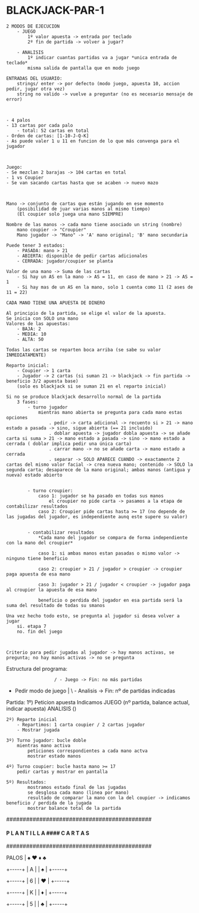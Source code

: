 # BLACKJACK-PAR-1

    2 MODOS DE EJECUCION
        - JUEGO
            1º valor apuesta -> entrada por teclado
            2º fin de partida -> volver a jugar?
            
        - ANALISIS
            1º indicar cuantas partidas va a jugar *unica entrada de teclado*
            misma salida de pantalla que en modo juego
            
    ENTRADAS DEL USUARIO:
        strings/ enter -> por defecto (modo juego, apuesta 10, accion pedir, jugar otra vez)
        string no valido -> vuelve a preguntar (no es necesario mensaje de error)
            
            
            
    - 4 palos 
    - 13 cartas por cada palo
        - total: 52 cartas en total
    - Orden de cartas: [1-10-J-Q-K]
    - As puede valer 1 u 11 en funcion de lo que más convenga para el jugador
    
    
    
    Juego:
    - Se mezclan 2 barajas -> 104 cartas en total
    - 1 vs Coupier
    - Se van sacando cartas hasta que se acaben -> nuevo mazo
    
    
    
    Mano -> conjunto de cartas que están jugando en ese momento
        (posibilidad de juar varias manos al mismo tiempo)
        (El coupier solo juega una mano SIEMPRE)
        
    Nombre de las manos -> cada mano tiene asociado un string (nombre)
        mano coupier -> "Croupier"
        Mano jugador -> "Mano" -> 'A' mano original; 'B' mano secundaria
        
    Puede tener 3 estados:
        - PASADA: mano > 21
        - ABIERTA: disponible de pedir cartas adicionales
        - CERRADA: jugador/coupier se planta
        
    Valor de una mano -> Suma de las cartas
        - Si hay un AS en la mano -> AS = 11, en caso de mano > 21 -> AS = 1
        - Si hay mas de un AS en la mano, solo 1 cuenta como 11 (2 ases de 11 = 22)
        
    CADA MANO TIENE UNA APUESTA DE DINERO
    
    Al principio de la partida, se elige el valor de la apuesta.
    Se inicia con SOLO una mano
    Valores de las apuestas:
        - BAJA: 2
        - MEDIA: 10
        - ALTA: 50
        
    Todas las cartas se reparten boca arriba (se sabe su valor INMEDIATAMENTE)
    
    Reparto inicial:
        - Coupier -> 1 carta
        - Jugador -> 2 cartas (si suman 21 -> blackjack -> fin partida -> beneficio 3/2 apuesta base)
        (solo es blackjack si se suman 21 en el reparto inicial)
        
    Si no se produce blackjack desarrollo normal de la partida
        3 fases:
            - turno jugador
                mientras mano abierta se pregunta para cada mano estas opciones
                    . pedir -> carta adicional -> recuento si > 21 -> mano estado a pasada -> sino, sigue abierta (== 21 incluido)
                    . doblar apuesta -> jugador dobla apuesta -> se añade carta si suma > 21 -> mano estado a pasada -> sino -> mano estado a cerrada ( doblar implica pedir una única carta)
                    . carrar mano -> no se añade carta -> mano estado a cerrada
                    . separar -> SOLO APARECE CUANDO -> exactamente 2 cartas del mismo valor facial -> crea nueva mano; contenido -> SOLO la segunda carta; desaparece de la mano original; ambas manos (antigua y nueva) estado abierto
            
            
            - turno croupier:
                caso 1: jugador se ha pasado en todas sus manos
                    el croupier no pide carta -> pasamos a la etapa de contabilizar resultados
                caso 2: Croupier pide cartas hasta >= 17 (no depende de las jugadas del jugador, es independiente aunq este supere su valor)
                
            
            - contabilizar resultados
                *Cada mano del jugador se compara de forma independiente con la mano del croupier*
                
                caso 1: si ambas manos estan pasadas o mismo valor -> ninguno tiene beneficio
                
                caso 2: croupier > 21 / jugador > croupier -> croupier paga apuesta de esa mano
                
                caso 3: jugador > 21 / jugador < croupier -> jugador paga al croupier la apuesta de esa mano
                
                beneficio o perdida del jugador en esa partida será la suma del resultado de todas su smanos
                
    Una vez hecho todo esto, se pregunta al jugador si desea volver a jugar 
        si. etapa 7
        no. fin del juego
        
        
        
    Criterio para pedir jugadas al jugador -> hay manos activas, se pregunta; no hay manos activas -> no se pregunta



Estructura del programa:

                      / - Juego -> Fin: no más partidas
- Pedir modo de juego |
                      \ - Analisis -> Fin: nº de partidas indicadas
                      
Partida:
    1º) Peticion apuesta
        Indicamos 
            JUEGO (nº partida, balance actual, indicar apuesta) 
            ANALISIS ()
                      
    2º) Reparto inicial
        - Repartimos: 1 carta coupier / 2 cartas jugador
        - Mostrar jugada
    
    3º) Turno jugador: bucle doble
        mientras mano activa
            peticiones correspondientes a cada mano actva
            mostrar estado manos
            
    4º) Turno coupier: bucle hasta mano >= 17
        pedir cartas y mostrar en pantalla
        
    5º) Resultados:
            mostramos estado final de las jugadas
            se desglosa cada mano (linea por mano)
            resultado de comparar la mano con la del coupier -> indicamos beneficio / perdida de la jugada
            mostrar balance total de la partida 












############################################
#### P L A N T I L L A #### C A R T A S ####
############################################

PALOS | ♠  ♥  ♦  ♣

+-----+
|  A  |
|  ♠  |
+-----+

+-----+
|  6  |
|  ♥  |
+-----+

+-----+
|  K  |
|  ♦  |
+-----+

+-----+
|  5  |
|  ♣  |
+-----+